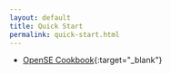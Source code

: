 ```yaml
---
layout: default
title: Quick Start
permalink: quick-start.html
---
```


* [OpenSE Cookbook](https://github.com/Open-MBEE/OpenSE-Cookbook/blob/master/README.md){:target="_blank"}



